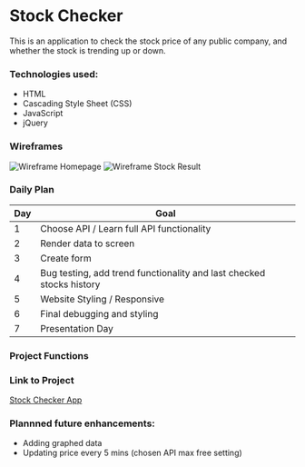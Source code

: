 # Stock Checker

This is an application to check the stock price of any public company, and whether the stock is trending up or down.

### Technologies used:

- HTML
- Cascading Style Sheet (CSS)
- JavaScript
- jQuery

### Wireframes

![Wireframe Homepage](https://i.imgur.com/XsGP6dV.jpg)
![Wireframe Stock Result](https://i.imgur.com/7R1BVNh.jpg)

### Daily Plan

| Day | Goal |
|-----|------|
| 1 | Choose API / Learn full API functionality |
| 2 | Render data to screen |
| 3 | Create form |
| 4 | Bug testing, add trend functionality and last checked stocks history |
| 5 | Website Styling / Responsive |
| 6 | Final debugging and styling |
| 7 | Presentation Day |

### Project Functions



### Link to Project

[Stock Checker App](https://jeanbrigo.github.io/Project-1/)

### Plannned future enhancements:

- Adding graphed data
- Updating price every 5 mins (chosen API max free setting)